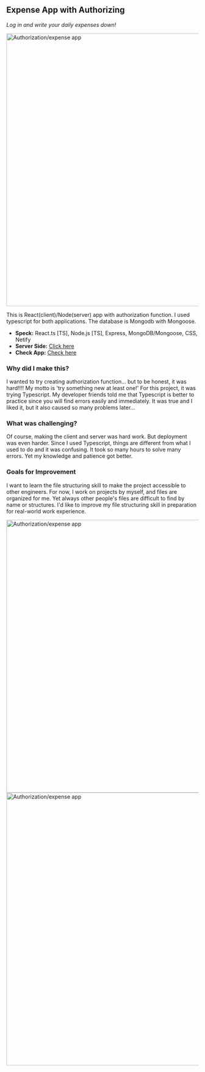 
     
## Expense App with Authorizing

*Log in and write your daily expenses down!*   

 <img width="715" alt="Authorization/expense app" src="https://user-images.githubusercontent.com/58070973/165810940-739e7785-92b3-4cb3-8d83-1e890f1f63c5.png">

This is React(client)/Node(server) app with authorization function. I used typescript for both applications. The database is Mongodb with Mongoose. 

  - **Speck:** React.ts [TS], Node.js [TS], Express, MongoDB/Mongoose, CSS, Netify
  - **Server Side:** [Click here](https://github.com/erika-goodwin/a-0521-node-finalpr-server/tree/master)  
  - **Check App:** [Check here](https://heuristic-perlman-0e7948.netlify.app/)
  

### Why did I make this?

I wanted to try creating authorization function... but to be honest, it was hard!!!! My motto is 'try something new at least one!' For this project, it was trying Typescript. My developer friends told me that Typescript is better to practice since you will find errors easily and immediately. It was true and I liked it, but it also caused so many problems later...

### What was challenging?

Of course, making the client and server was hard work. But deployment was even harder. Since I used Typescript, things are different from what I used to do and it was confusing. It took so many hours to solve many errors. Yet my knowledge and patience got better.

### Goals for Improvement

I want to learn the file structuring skill to make the project accessible to other engineers. For now, I work on projects by myself, and files are organized for me. Yet always other people's files are difficult to find by name or structures. I'd like to improve my file structuring skill in preparation for real-world work experience.


<img width="715" alt="Authorization/expense app" src="https://user-images.githubusercontent.com/58070973/165810953-93f7324f-bdb2-408f-a3f4-887973ae9302.png">
<img width="715" alt="Authorization/expense app" src="https://user-images.githubusercontent.com/58070973/165810961-b557642d-db8d-46d5-802d-839504f04a9d.png">


